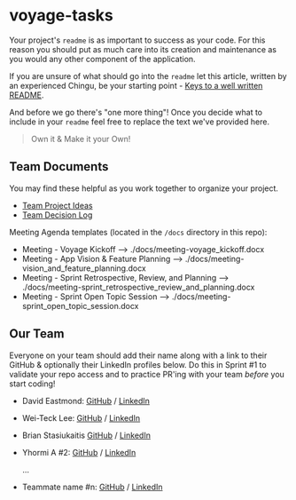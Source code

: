 # voyage-tasks

Your project's `readme` is as important to success as your code. For
this reason you should put as much care into its creation and maintenance
as you would any other component of the application.

If you are unsure of what should go into the `readme` let this article,
written by an experienced Chingu, be your starting point -
[Keys to a well written README](https://tinyurl.com/yk3wubft).

And before we go there's "one more thing"! Once you decide what to include
in your `readme` feel free to replace the text we've provided here.

> Own it & Make it your Own!

## Team Documents

You may find these helpful as you work together to organize your project.

- [Team Project Ideas](./docs/team_project_ideas.md)
- [Team Decision Log](./docs/team_decision_log.md)

Meeting Agenda templates (located in the `/docs` directory in this repo):

- Meeting - Voyage Kickoff --> ./docs/meeting-voyage_kickoff.docx
- Meeting - App Vision & Feature Planning --> ./docs/meeting-vision_and_feature_planning.docx
- Meeting - Sprint Retrospective, Review, and Planning --> ./docs/meeting-sprint_retrospective_review_and_planning.docx
- Meeting - Sprint Open Topic Session --> ./docs/meeting-sprint_open_topic_session.docx

## Our Team

Everyone on your team should add their name along with a link to their GitHub
& optionally their LinkedIn profiles below. Do this in Sprint #1 to validate
your repo access and to practice PR'ing with your team _before_ you start
coding!

- David Eastmond: [GitHub](https://github.com/davideastmond) / [LinkedIn](https://www.linkedin.com/in/david-eastmond-2783ab18a/)
- Wei-Teck Lee: [GitHub](https://github.com/weitecklee) / [LinkedIn](https://www.linkedin.com/in/weitecklee/)
- Brian Stasiukaitis [GitHub](https://github.com/BrianStas) / [LinkedIn](https://www.linkedin.com/in/brian-stasiukaitis)

- Yhormi A #2: [GitHub](https://github.com/LootingMonk) / [LinkedIn](https://www.linkedin.com/in/yomiajayi/)

  ...

- Teammate name #n: [GitHub](https://github.com/ghaccountname) / [LinkedIn](https://linkedin.com/in/liaccountname)
